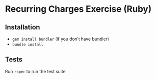 # Recurring Charges Exercise (Ruby)

## Installation

* `gem install bundler` (if you don't have bundler)
* `bundle install`

## Tests

Run `rspec` to run the test suite
